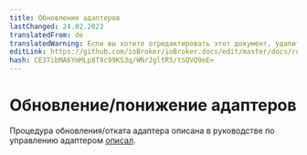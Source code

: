 ```yaml
---
title: Обновление адаптеров
lastChanged: 24.02.2023
translatedFrom: de
translatedWarning: Если вы хотите отредактировать этот документ, удалите поле «translationFrom», в противном случае этот документ будет снова автоматически переведен
editLink: https://github.com/ioBroker/ioBroker.docs/edit/master/docs/ru/install/updateadapter.md
hash: CE3TibMA6YmMLp8T9c99KS3q/WNrJgltR5/tSQVQ9eE=
---
```

# Обновление/понижение адаптеров
Процедура обновления/отката адаптера описана в руководстве по управлению адаптером [описал](https://www.iobroker.net/#de/documentation/tutorial/adapter.md).